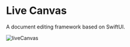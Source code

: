 # Live Canvas

A document editing framework based on SwiftUI.

![liveCanvas](https://github.com/user-attachments/assets/f9037030-c87b-4617-a1eb-7536e587f7c4)
